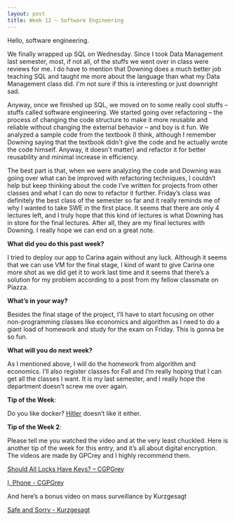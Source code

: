 ```yaml
--- 
layout: post 
title: Week 12 – Software Engineering
--- 
```

Hello, software engineering.

 
We finally wrapped up SQL on Wednesday. Since I took Data Management last semester, most, if not all, of the stuffs we went over in class were reviews for me. I do have to mention that Downing does a much better job teaching SQL and taught me more about the language than what my Data Management class did. I'm not sure if this is interesting or just downright sad.


Anyway, once we finished up SQL, we moved on to some really cool stuffs – stuffs called software engineering. We started going over refactoring – the process of changing the code structure to make it more reusable and reliable without changing the external behavior – and boy is it fun. We analyzed a sample code from the textbook (I think, although I remember Downing saying that the textbook didn't give the code and he actually wrote the code himself. Anyway, it doesn't matter) and refactor it for better reusability and minimal increase in efficiency.


The best part is that, when we were analyzing the code and Downing was going over what can be improved with refactoring techniques, I couldn’t help but keep thinking about the code I’ve written for projects from other classes and what I can do now to refactor it further. Friday’s class was definitely the best class of the semester so far and it really reminds me of why I wanted to take SWE in the first place. It seems that there are only 4 lectures left, and I truly hope that this kind of lectures is what Downing has in store for the final lectures. After all, they are my final lectures with Downing. I really hope we can end on a great note. 


**What did you do this past week?** 
 

 I tried to deploy our app to Carina again without any luck. Although it seems that we can use VM for the final stage, I kind of want to give Carina one more shot as we did get it to work last time and it seems that there’s a solution for my problem according to a post from my fellow classmate on Piazza.
 
 
**What’s in your way?** 
 
Besides the final stage of the project, I’ll have to start focusing on other non-programming classes like economics and algorithm as I need to do a giant load of homework and study for the exam on Friday. This is gonna be so fun.
 
 
**What will you do next week?** 
 
As I mentioned above, I will do the homework from algorithm and economics. I’ll also register classes for Fall and I’m really hoping that I can get all the classes I want. It is my last semester, and I really hope the department doesn’t screw me over again.
 
 
 
**Tip of the Week**:  
 
Do you like docker? [Hitler]( https://www.youtube.com/watch?v=PivpCKEiQOQ&feature=youtu.be&ab_channel=AvishaiIsh-Shalom) doesn’t like it either.


**Tip of the Week 2**:  


Please tell me you watched the video and at the very least chuckled. Here is another tip of the week for this entry, and it’s all about digital encryption. The videos are made by GPCrey and I highly recommend them.

[Should All Locks Have Keys? – CGPGrey]( https://www.youtube.com/watch?v=VPBH1eW28mo&ab_channel=CGPGrey)


[I, Phone - CGPGrey]( https://www.youtube.com/watch?v=e-ZpsxnmmbE&ab_channel=CGPGrey)


And here’s a bonus video on mass surveillance by Kurzgesagt


[Safe and Sorry - Kurzgesagt]( https://www.youtube.com/watch?v=V9_PjdU3Mpo&ab_channel=Kurzgesagt–InaNutshell)

